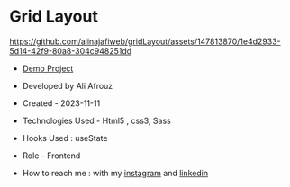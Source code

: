 # Grid Layout


https://github.com/alinajafiweb/gridLayout/assets/147813870/1e4d2933-5d14-42f9-80a8-304c948251dd


- [Demo Project](https://aliafrouz.github.io/gridLayout/)

- Developed by Ali Afrouz

- Created - 2023-11-11

- Technologies Used - Html5 , css3, Sass

- Hooks Used : useState 

- Role - Frontend

- How to reach me : with my [instagram](https://www.instagram.com/aliafrouz_com) and [linkedin](https://www.linkedin.com/in/aliafrouz/)
